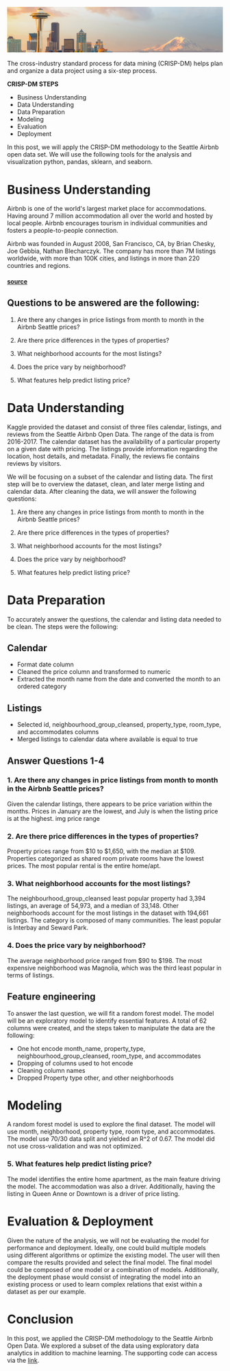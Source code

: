 ![Seattle](https://raw.githubusercontent.com/chrisestevez/chrisestevez.github.io/master/imgs/dataset-cover.jpg)


The cross-industry standard process for data mining (CRISP-DM) helps plan and organize a data project using a six-step process.

**CRISP-DM STEPS**
* Business Understanding
* Data Understanding
* Data Preparation
* Modeling
* Evaluation
* Deployment

In this post, we will apply the CRISP-DM methodology to the Seattle Airbnb open data set. We will use the following tools for the analysis and visualization python, pandas, sklearn, and seaborn.

# Business Understanding

Airbnb is one of the world's largest market place for accommodations. Having around 7 million accommodation all over the world and hosted by local people. Airbnb encourages tourism in individual communities and fosters a  people-to-people connection.

Airbnb was founded in August 2008, San Francisco, CA, by Brian Chesky, Joe Gebbia, Nathan Blecharczyk. The company has more than 7M listings worldwide, with more than 100K cities, and listings in more than 220 countries and regions.
#### [source](http://airbnb.com)



## Questions to be answered are the following:

1. Are there any changes in price listings from month to month in the Airbnb Seattle prices?

2. Are there price differences in the types of properties?

3. What neighborhood accounts for the most listings?

4. Does the price vary by neighborhood?

5. What features help predict listing price?




# Data Understanding

Kaggle provided the dataset and consist of three files calendar, listings, and reviews from the Seattle Airbnb Open Data. The range of the data is from 2016-2017. The calendar dataset has the availability of a particular property on a given date with pricing. The listings provide information regarding the location, host details, and metadata. Finally, the reviews fie contains reviews by visitors.

We will be focusing on a subset of the calendar and listing data. The first step will be to overview the dataset, clean, and later merge listing and calendar data. After cleaning the data, we will answer the following questions:

1. Are there any changes in price listings from month to month in the Airbnb Seattle prices?

2. Are there price differences in the types of properties?

3. What neighborhood accounts for the most listings?

4. Does the price vary by neighborhood?

5. What features help predict listing price?


# Data Preparation
To accurately answer the questions, the calendar and listing data needed to be clean. The steps were the following:

## Calendar
* Format date column
* Cleaned the price column and transformed to numeric
* Extracted the month name from the date and converted the month to an ordered category

## Listings
* Selected id, neighbourhood_group_cleansed, property_type, room_type, and accommodates columns
* Merged listings to calendar data where available is equal to true

## Answer Questions 1-4
### 1. Are there any changes in price listings from month to month in the Airbnb Seattle prices?

Given the calendar listings, there appears to be price variation within the months. Prices in January are the lowest, and July is when the listing price is at the highest.
img price range

### 2. Are there price differences in the types of properties?

Property prices range from $10 to $1,650, with the median at $109. Properties categorized as shared room private rooms have the lowest prices. The most popular rental is the entire home/apt.



### 3. What neighborhood accounts for the most listings?

The neighbourhood_group_cleansed least popular property had 3,394 listings, an average of 54,973, and a median of 33,148. Other neighborhoods account for the most listings in the dataset with 194,661 listings. The category is composed of many communities. The least popular is Interbay and Seward Park.
 

### 4. Does the price vary by neighborhood?

The average neighborhood price ranged from $90 to $198. The most expensive neighborhood was Magnolia, which was the third least popular in terms of listings.

## Feature engineering
To answer the last question, we will fit a random forest model. The model will be an exploratory model to identify essential features. A total of 62 columns were created, and the steps taken to manipulate the data are the following:

* One hot encode month_name, property_type, neighbourhood_group_cleansed, room_type, and accommodates
* Dropping of columns used to hot encode
* Cleaning column names
* Dropped Property type other, and other neighborhoods 

# Modeling
A random forest model is used to explore the final dataset. The model will use month, neighborhood, property type, room type, and accommodates. The model use 70/30 data split and yielded an R^2 of 0.67. The model did not use cross-validation and was not optimized. 

### 5. What features help predict listing price?
The model identifies the entire home apartment, as the main feature driving the model. The accommodation was also a  driver. Additionally, having the listing in Queen Anne or Downtown is a driver of price listing.

# Evaluation & Deployment
Given the nature of the analysis, we will not be evaluating the model for performance and deployment. Ideally, one could build multiple models using different algorithms or optimize the existing model. The user will then compare the results provided and select the final model. The final model could be composed of one model or a combination of models. Additionally, the deployment phase would consist of integrating the model into an existing process or used to learn complex relations that exist within a dataset as per our example.

# Conclusion
In this post, we applied the CRISP-DM methodology to the Seattle Airbnb Open Data. We explored a subset of the data using exploratory data analytics in addition to machine learning. The supporting code can access via the [link](https://github.com/chrisestevez/Data-Scientist/blob/master/CRISP_DM/Project1/Write_A_Data_Science_Blog_Post.ipynb).






